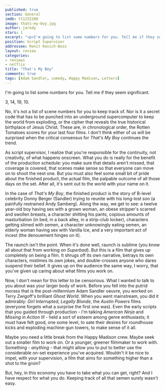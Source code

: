 ```yaml
---
published: true
section: General
imdb: tt1232200
image: thats-my-boy.jpg
author: jaredy
stars: 1
excerpt: "<p>I'm going to list some numbers for you. Tell me if they seem significant.</p><p>3, 14, 19, 10.</p>"
position: Script Supervisor
addressee: Ronit Ravich-Boss
layout: review
categories:
- reviews
- netflix
title: "That's My Boy"
comments: true
tags: [Adam Sandler, comedy, Happy Madison, Letters]
---
```

I'm going to list some numbers for you. Tell me if they seem significant.

3, 14, 19, 10.

No, it's not a list of scene numbers for you to keep track of. Nor is it a secret code that has to be punched into an underground supercomputer to keep the world from exploding, or the cipher that reveals the true historical birthplace of Jesus Christ. These are, in chronological order, the Rotten Tomatoes scores for your last four films. I don't think either of us will be surprised when the critical consensus for _That's My Boy_ continues the trend.

As script supervisor, I realize that you're responsible for the continuity, not creativity, of what happens onscreen. What you do is really for the benefit of the production schedule: you make sure that details aren't missed, that coverage is covered, that scenes make sense so that everyone can move on to shoot the next one. But you must also feel some small bit of pride about the finished product, the actual film, the palpable outcome of all those days on the set. After all, it's sent out to the world with your name on it.

In the case of _That's My Boy_, the finished product is the story of B-level celebrity Donny Berger (Sandler) trying to reunite with his long-lost son (a painfully restrained Andy Samberg). Along the way, we get to see: a twelve year-old boy having sex with a grown woman, an obese stripper's scarred and swollen breasts, a character shitting his pants, copious amounts of masturbation (in bed, in a back alley, in a strip-club locker), characters getting slimed with semen, a character unknowingly eating semen, an elderly woman having sex with Vanilla Ice, and a very important act of incest (the denouement hinges on it).

The raunch isn't the point. When it's done well, raunch is sublime (you know all about that from working on _Superbad_). But this is a film that gives up completely on being a film. It shrugs off its own narrative, betrays its own characters, mistimes its own jokes, and double-crosses anyone who dares suspend their belief. It gives up on the audience the same way, I worry, that you've given up caring about what films you work on.

Now, I don't mean for this letter to be censorious. What I wanted to talk to you about was your larger body of work. Before you fell into the putrid morass that is the post-millennium Adam Sandler oeuvre, you worked on Terry Zwigoff's brilliant _Ghost World_. When you went mainstream, you did it admirably: _Girl Interrupted_, _Legally Blonde_, the _Austin Powers_ films (everyone forgets what a surprise the first one was). Even the early scripts that you guided through production - I'm talking _American Ninja_ and _Missing in Action III_ - held a sort of esteem among genre enthusiasts; it must have felt good, one some level, to sate their desires for roundhouse kicks and exploding machine-gun towers, to make sense of it all. 

Maybe you need a little break from the Happy Madison crew. Maybe seek out a smaller film to work on. Or a younger, greener filmmaker to work with. Something - _anything_ - that might allow you to put to better use the considerable on-set experience you've acquired. Wouldn't it be nice to impel, with your supervision, a film that aims for something higher than a shot to the groin? 

But, hey, in this economy you have to take what you can get, right? And I have respect for what you do. Keeping track of all that semen surely wasn't easy.